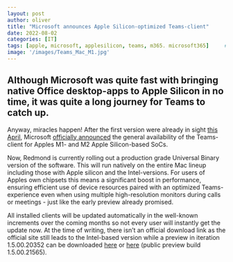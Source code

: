 ```yaml
---
layout: post
author: oliver
title: "Microsoft announces Apple Silicon-optimized Teams-client"
date: 2022-08-02
categories: [IT]
tags: [apple, microsoft, applesilicon, teams, m365. microsoft365]     # TAG names should always be lowercase
image: '/images/Teams_Mac_M1.jpg'
---
```


## Although Microsoft was quite fast with bringing native Office desktop-apps to Apple Silicon in no time, it was quite a long journey for Teams to catch up.

Anyway, miracles happen! After the first version were already in sight [this April](https://pifferi.synology.me/microsoft-silently-releases-m1-optimized-teams-client-for-mac/), Microsoft [officially announced](https://techcommunity.microsoft.com/t5/microsoft-teams-blog/announcing-microsoft-teams-optimized-for-apple-silicon/ba-p/3589463?ref=pifferi.synology.me) the general availability of the Teams-client for Apples M1- and M2 Apple Silicon-based SoCs.

Now, Redmond is currently rolling out a production grade Universal Binary version of the software. This will run natively on the entire Mac lineup including those with Apple silicon and the Intel-versions. For users of Apples own chipsets this means a significant boost in performance, ensuring efficient use of device resources paired with an optimized Teams-experience even when using multiple high-resolution monitors during calls or meetings - just like the early preview already promised.

All installed clients will be updated automatically in the well-known increments over the coming months so not every user will instantly get the update now. At the time of writing, there isn’t an official download link as the official site still leads to the Intel-based version while a preview in iteration 1.5.00.20352 can be downloaded [here](https://statics.teams.cdn.office.net/production-osx/1.5.00.20352/Teams_osx.pkg?ref=pifferi.synology.me) or [here](https://statics.teams.cdn.office.net/production-osx/1.5.00.21565/Teams_osx.pkg?ref=pifferi.synology.me) (public preview build 1.5.00.21565).